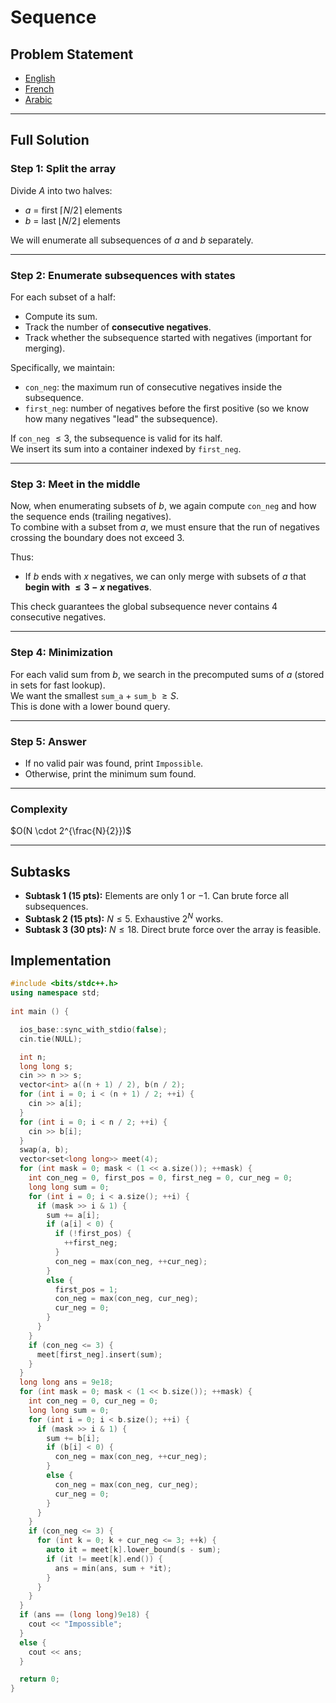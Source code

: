 # Sequence

## Problem Statement
- [English](statements/sequence%20(en).pdf)  
- [French](statements/sequence%20(fr).pdf)  
- [Arabic](statements/sequence%20(ar_DZ).pdf)  

---

## Full Solution

### Step 1: Split the array
Divide $A$ into two halves:

- $a$ = first $\lceil N/2 \rceil$ elements  
- $b$ = last $\lfloor N/2 \rfloor$ elements  

We will enumerate all subsequences of $a$ and $b$ separately.

---

### Step 2: Enumerate subsequences with states
For each subset of a half:

- Compute its sum.  
- Track the number of **consecutive negatives**.  
- Track whether the subsequence started with negatives (important for merging).  

Specifically, we maintain:

- `con_neg`: the maximum run of consecutive negatives inside the subsequence.  
- `first_neg`: number of negatives before the first positive (so we know how many negatives "lead" the subsequence).  

If `con_neg` $\leq 3$, the subsequence is valid for its half.  
We insert its sum into a container indexed by `first_neg`.  

---

### Step 3: Meet in the middle
Now, when enumerating subsets of $b$, we again compute `con_neg` and how the sequence ends (trailing negatives).  
To combine with a subset from $a$, we must ensure that the run of negatives crossing the boundary does not exceed 3.  

Thus:

- If $b$ ends with $x$ negatives, we can only merge with subsets of $a$ that **begin with $\leq 3 - x$ negatives**.  

This check guarantees the global subsequence never contains 4 consecutive negatives.

---

### Step 4: Minimization
For each valid sum from $b$, we search in the precomputed sums of $a$ (stored in sets for fast lookup).  
We want the smallest `sum_a` $+$ `sum_b` $\geq S$.  
This is done with a lower bound query.

---

### Step 5: Answer

- If no valid pair was found, print `Impossible`.  
- Otherwise, print the minimum sum found.

---

### Complexity
$O(N \cdot 2^{\frac{N}{2}})$

---

## Subtasks
- **Subtask 1 (15 pts):** Elements are only $1$ or $-1$. Can brute force all subsequences.  
- **Subtask 2 (15 pts):** $N \leq 5$. Exhaustive $2^N$ works.  
- **Subtask 3 (30 pts):** $N \leq 18$. Direct brute force over the array is feasible.  

## Implementation

```cpp
#include <bits/stdc++.h>
using namespace std;
    
int main () {

  ios_base::sync_with_stdio(false);
  cin.tie(NULL);

  int n;
  long long s;
  cin >> n >> s;
  vector<int> a((n + 1) / 2), b(n / 2);
  for (int i = 0; i < (n + 1) / 2; ++i) {
    cin >> a[i];
  } 
  for (int i = 0; i < n / 2; ++i) {
    cin >> b[i];
  }
  swap(a, b);
  vector<set<long long>> meet(4);
  for (int mask = 0; mask < (1 << a.size()); ++mask) {
    int con_neg = 0, first_pos = 0, first_neg = 0, cur_neg = 0;
    long long sum = 0;
    for (int i = 0; i < a.size(); ++i) {
      if (mask >> i & 1) {
        sum += a[i];
        if (a[i] < 0) {
          if (!first_pos) {
            ++first_neg;
          }
          con_neg = max(con_neg, ++cur_neg);
        }
        else {
          first_pos = 1;
          con_neg = max(con_neg, cur_neg);
          cur_neg = 0;
        }
      }
    }
    if (con_neg <= 3) {
      meet[first_neg].insert(sum);
    }
  }
  long long ans = 9e18;
  for (int mask = 0; mask < (1 << b.size()); ++mask) {
    int con_neg = 0, cur_neg = 0;
    long long sum = 0;
    for (int i = 0; i < b.size(); ++i) {
      if (mask >> i & 1) {
        sum += b[i];
        if (b[i] < 0) {
          con_neg = max(con_neg, ++cur_neg);
        }
        else {
          con_neg = max(con_neg, cur_neg);
          cur_neg = 0;
        }
      }
    }
    if (con_neg <= 3) {
      for (int k = 0; k + cur_neg <= 3; ++k) {
        auto it = meet[k].lower_bound(s - sum);
        if (it != meet[k].end()) {
          ans = min(ans, sum + *it);
        }
      }
    }
  }
  if (ans == (long long)9e18) {
    cout << "Impossible";
  }
  else {
    cout << ans;
  }

  return 0;
}
```
